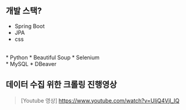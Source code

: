 ## 개발 스택?
  * Spring Boot
  * JPA
  * css

<br>
  * Python
  * Beautiful Soup
  * Selenium

<br>
  * MySQL
  * DBeaver

    
## 데이터 수집 위한 크롤링 진행영상

> [Youtube 영상]  <https://www.youtube.com/watch?v=UljQ4VjI_IQ>
